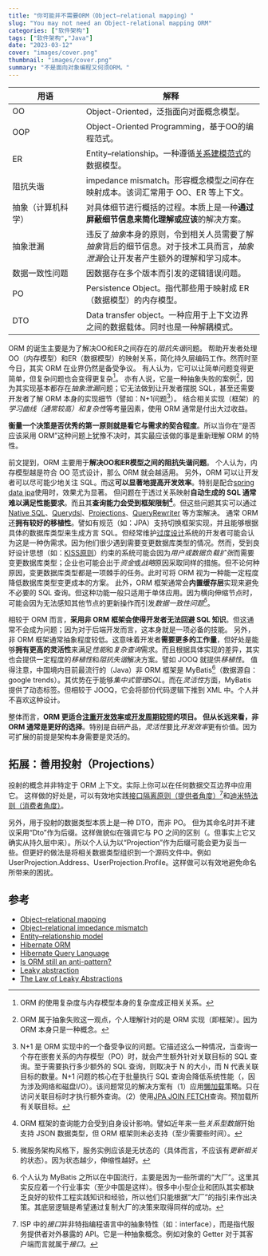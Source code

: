 ```yaml
---
title: "你可能并不需要ORM（Object–relational mapping）"
slug: "You may not need an Object-relational mapping ORM"
categories: ["软件架构"]
tags: ["软件架构","Java"]
date: "2023-03-12"
cover: "images/cover.png"
thumbnail: "images/cover.png"
summary: "不是面向对象编程又何须ORM。"
---
```


| 用语 <div style="width:8em"> | 解释 |
| ----------- | ----------- |
| OO | Object-Oriented，泛指面向对面概念模型。|
| OOP | Object-Oriented Programming，基于OO的编程范式。|
| ER | Entity–relationship。一种遵循[关系建模范式](https://en.wikipedia.org/wiki/Database_normalization)的数据模型。|
| 阻抗失谐 | impedance mismatch。形容概念模型之间存在映射成本。该词汇常用于 OO、ER 等上下文。|
| 抽象（计算机科学）| 对具体细节进行概括的过程。本质上是一种**通过屏蔽细节信息来简化理解或应该**的解决方案。|
| 抽象泄漏 | 违反了*抽象*本身的原则，令到相关人员需要了解*抽象*背后的细节信息。对于技术工具而言，*抽象泄漏*会让开发者产生额外的理解和学习成本。|
| 数据一致性问题 | 因数据存在多个版本而引发的逻辑错误问题。|
| PO | Persistence Object。指代那些用于映射成 ER（数据模型）的内存模型。| 
| DTO | Data transfer object。一种应用于上下文边界之间的数据载体。同时也是一种解耦模式。|

ORM 的诞生主要是为了解决OO和ER之间存在的*阻抗失谐*问题。
帮助开发者处理 OO（内存模型）和ER（数据模型）的映射关系，简化持久层编码工作。然而时至今日，其实 ORM 在业界仍然是备受争议。
有人认为，它可以让简单问题变得更简单，但复杂问题也会变得更复杂[^1]。
亦有人说，它是一种抽象失败的案例[^2]，因为其实现基本都存在*抽象泄漏*问题；它无法做到让开发者摆脱 SQL，甚至还需要开发者了解 ORM 本身的实现细节（譬如：N+1问题[^3]）。
结合相关实现（框架）的*学习曲线（通常较高）*和*复杂性*等考量因素，使用 ORM 通常是付出大过收益。

**衡量一个决策是否优秀的第一原则就是看它与需求的契合程度**。所以当你在“是否应该采用 ORM”这种问题上犹豫不决时，其实最应该做的事是重新理解 ORM 的特性。

前文提到，ORM 主要用于**解决OO和ER模型之间的阻抗失谐问题**。
个人认为，内存模型越是符合 OO 范式设计，那么 ORM 就会越适用。
另外，ORM 可以让开发者可以尽可能少地关注 SQL。而这**可以显著地提高开发效率**。特别是配合[spring data jpa](https://github.com/spring-projects/spring-data-jpa)使用时，效果尤为显著。
但问题在于透过关系映射**自动生成的 SQL 通常难以满足性能要求**。而且其**查询能力会受到框架限制[^4]**。但这些问题其实可以通过 [Native SQL](https://thorben-janssen.com/jpa-native-queries/)、[Querydsl](http://querydsl.com/)、[Projections](https://docs.spring.io/spring-data/jpa/reference/repositories/projections.html)、[QueryRewriter](https://docs.spring.io/spring-data/jpa/reference/jpa/query-methods.html#jpa.query-methods.query-rewriter) 等方案解决。
通常 ORM 还**拥有较好的移植性**。譬如有规范（如：JPA）支持切换框架实现，并且能够根据具体的数据库类型来生成方言 SQL。但经常维护[过度设计](https://en.wikipedia.org/wiki/Overengineering)系统的开发者可能会认为这是一种伪需求。因为他们很少遇到需要变更数据库类型的情况。然而，受到良好设计思想（如：[KISS原则](https://en.wikipedia.org/wiki/KISS_principle)）约束的系统可能会因为*用户或数据负载扩张*而需要变更数据库类型；企业也可能会出于*资金*或*战略*原因采取同样的措施。但不论何种原因，变更数据库类型都是一项棘手的任务。此时可将 ORM 视为一种能一定程度降低数据库类型变更成本的方案。
此外，ORM 框架通常会**内置缓存层**实现来避免不必要的 SQL 查询。但这种功能一般只适用于单体应用。因为横向伸缩节点时，可能会因为无法感知其他节点的更新操作而引发*数据一致性问题[^5]*。

相较于 ORM 而言，**采用非 ORM 框架会使得开发者无法回避 SQL 知识**。但这通常不会成为问题；因为对于后端开发而言，这本身就是一项必备的技能。
另外，非 ORM 框架通常抽象程度较低。这意味着开发者**需要更多的工作量**，但好处是能够**拥有更高的灵活性**来满足*性能*和*复杂查询*需求。而且根据具体实现的差异，其实也会提供一定程度的*移植性*和*阻抗失谐*解决方案。譬如 JOOQ 就提供*移植性*。
值得注意，中国境内目前最流行的（Java）非 ORM 框架是 MyBatis[^6]（数据源自：google trends）。其优势在于能够*集中式管理SQL*。而在*灵活性*方面，MyBatis 提供了动态标签。但相较于 JOOQ，它会将部份代码逻辑下推到 XML 中。个人并不喜欢这种设计。

整体而言，**ORM 更适合<u>注重开发效率</u>或<u>开发周期较短</u>的项目。
但从长远来看，非 ORM 通常是更好的选择**。特别是自研产品，*灵活性*要比*开发效率*更有价值。因为可扩展的前提是架构本身需要是灵活的。

## 拓展：善用投射（Projections）

投射的概念并非特定于 ORM 上下文。实际上你可以在任何数据交互边界中应用它。
这样做的好处是，可以有效地实践[接口隔离原则（提供者角度）](https://zh.wikipedia.org/wiki/%E6%8E%A5%E5%8F%A3%E9%9A%94%E7%A6%BB%E5%8E%9F%E5%88%99)[^7]和[迪米特法则（消费者角度）](https://en.wikipedia.org/wiki/Law_of_Demeter)。

另外，用于投射的数据类型本质上是一种 DTO，而非 PO。
但为其命名时并不建议采用“Dto”作为后缀。这样做貌似在强调它与 PO 之间的区别（。但事实上它又确实从持久层中来）。所以个人认为以“Projection”作为后缀可能会更为妥当一些。但更好的做法是将相关数据类型组织到一个源码文件中。例如 UserProjection.Address、UserProjection.Profile。这样做可以有效地避免命名所带来的困扰。


## 参考
- [Object–relational mapping](https://en.wikipedia.org/wiki/Object%E2%80%93relational_mapping)
- [Object–relational impedance mismatch](https://en.wikipedia.org/wiki/Object%E2%80%93relational_impedance_mismatch)
- [Entity–relationship model](https://en.wikipedia.org/wiki/Entity%E2%80%93relationship_model)
- [Hibernate ORM](https://hibernate.org/orm/)
- [Hibernate Query Language](https://docs.jboss.org/hibernate/orm/current/querylanguage/html_single/Hibernate_Query_Language.html)
- [Is ORM still an anti-pattern?](https://news.ycombinator.com/item?id=36497613)
- [Leaky abstraction](https://en.wikipedia.org/wiki/Leaky_abstraction)
- [The Law of Leaky Abstractions](https://www.joelonsoftware.com/2002/11/11/the-law-of-leaky-abstractions/)

[^1]: ORM 的使用复杂度与内存模型本身的复杂度成正相关关系。
[^2]: ORM 属于抽象失败这一观点，个人理解针对的是 ORM 实现（即框架）。因为 ORM 本身只是一种概念。
[^3]: N+1 是 ORM 实现中的一个备受争议的问题。它描述这么一种情况，当查询一个存在嵌套关系的内存模型（PO）时，就会产生额外针对关联目标的 SQL 查询。至于需要执行多少额外的 SQL 查询，则取决于 N 的大小，而 N 代表关联目标的数量。N+1 问题的核心在于批量执行 SQL 查询会降低系统性能（，因为涉及网络和磁盘I/O）。该问题常见的解决方案有（1）应用[懒加载](https://jakarta.ee/learn/docs/jakartaee-tutorial/current/persist/persistence-intro/persistence-intro.html#_using_collections_in_entity_fields_and_properties)策略。只在访问关联目标时才执行额外查询。（2）使用[JPA JOIN FETCH](https://jakarta.ee/learn/docs/jakartaee-tutorial/current/persist/persistence-querylanguage/persistence-querylanguage006.html#_joins)查询。预加载所有关联目标。
[^4]: ORM 框架的查询能力会受到自身设计影响。譬如近年来一些*关系型数据*开始支持 JSON 数据类型，但 ORM 框架则未必支持（至少需要些时间）。
[^5]: 微服务架构风格下，服务实例应该是无状态的（具体而言，不应该有*更新相关*的状态）。因为状态越少，伸缩性越好。
[^6]: 个人认为 MyBatis 之所以在中国流行，主要是因为一些所谓的“大厂”。这里其实反应着一个行业事实（至少中国是这样）。很多中小型企业和团队其实都缺乏良好的软件工程实践知识和经验，所以他们只能根据“大厂”的指引来作出决策。其底层逻辑是希望通过复制大厂的决策来取得同样的成功。
[^7]: ISP 中的*接口*并非特指编程语言中的抽象特性（如：interface），而是指代服务提供者对外暴露的 API。它是一种抽象概念。例如对象的 Getter 对于其客户端而言就属于*接口*。